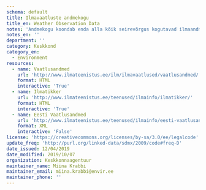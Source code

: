 ```yaml
---
schema: default
title: Ilmavaatluste andmekogu
title_en: Weather Observation Data
notes: 'Andmekogu koondab enda alla kõik seirevõrgus kogutavad ilmaandmed (nii meteoroloogilised kui ka hüdroloogilised).'
notes_en: ''
department: ''
category: Keskkond
category_en:
  - Environment
resources:
  - name: Vaatlusandmed
    url: 'http://www.ilmateenistus.ee/ilm/ilmavaatlused/vaatlusandmed/'
    format: HTML
    interactive: 'True'
  - name: Ilmatikker
    url: 'http://www.ilmateenistus.ee/teenused/ilmainfo/ilmatikker/'
    format: HTML
    interactive: 'True'
  - name: Eesti Vaatlusandmed
    url: 'http://www.ilmateenistus.ee/teenused/ilmainfo/eesti-vaatlusandmed-xml/'
    format: XML
    interactive: 'False'
license: 'https://creativecommons.org/licenses/by-sa/3.0/ee/legalcode'
update_freq: 'http://purl.org/linked-data/sdmx/2009/code#freq-D'
date_issued: 12/04/2019
date_modified: 2019/10/07
organization: Keskkonnaagentuur
maintainer_name: Miina Krabbi
maintainer_email: miina.krabbi@envir.ee
maintainer_phone: ''
---
```


